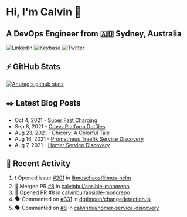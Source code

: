 # Hi, I'm Calvin 🍭
## A DevOps Engineer from 🇦🇺 Sydney, Australia</h3>

[![LinkedIn](https://img.shields.io/badge/-c–bui-0077B5?style=flat-square&labelColor=0077B5&logo=LinkedIn&logoColor=white)](https://www.linkedin.com/in/c-bui/)
[![Keybase](https://img.shields.io/badge/-calvinbui-ff6f21?style=flat-square&labelColor=ff6f21&logo=Keybase&logoColor=white)](https://keybase.io/calvinbui)
[![Twitter](https://img.shields.io/badge/-ASAPCalvin-1DA1F2?style=flat-square&labelColor=1DA1F2&logo=Twitter&logoColor=white)](https://twitter.com/ASAPCalvin)

<!-- https://github.com/rishavanand/github-profilinator -->
## ⚡ GitHub Stats
[![Anurag's github stats](https://github-readme-stats.vercel.app/api?username=calvinbui&count_private=true&hide_title=true)](https://github.com/anuraghazra/github-readme-stats)

<!-- https://github.com/gautamkrishnar/blog-post-workflow -->
## ✒️ Latest Blog Posts

<!-- BLOG-POST-LIST:START -->
- Oct 4, 2021 - [Super Fast Charging](https://calvin.me/super-fast-charging)
- Sep 8, 2021 - [Cross-Platform Dotfiles](https://calvin.me/cross-platform-dotfiles)
- Aug 23, 2021 - [Chicory: A Colorful Tale](https://calvin.me/chicory)
- Aug 16, 2021 - [Prometheus Traefik Service Discovery](https://calvin.me/prometheus-traefik-service-discovery)
- Aug 7, 2021 - [Homer Service Discovery](https://calvin.me/homer-service-discovery)

<!-- BLOG-POST-LIST:END -->

## 🏃‍ Recent Activity

<!--START_SECTION:activity-->
1. ❗️ Opened issue [#201](https://github.com/litmuschaos/litmus-helm/issues/201) in [litmuschaos/litmus-helm](https://github.com/litmuschaos/litmus-helm)
2. 🎉 Merged PR [#8](https://github.com/calvinbui/ansible-monorepo/pull/8) in [calvinbui/ansible-monorepo](https://github.com/calvinbui/ansible-monorepo)
3. 💪 Opened PR [#8](https://github.com/calvinbui/ansible-monorepo/pull/8) in [calvinbui/ansible-monorepo](https://github.com/calvinbui/ansible-monorepo)
4. 🗣 Commented on [#331](https://github.com/dgtlmoon/changedetection.io/issues/331) in [dgtlmoon/changedetection.io](https://github.com/dgtlmoon/changedetection.io)
5. 🗣 Commented on [#8](https://github.com/calvinbui/homer-service-discovery/issues/8) in [calvinbui/homer-service-discovery](https://github.com/calvinbui/homer-service-discovery)
<!--END_SECTION:activity-->
